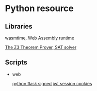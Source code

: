 # Python resource

## Libraries

[wasmtime, Web Assembly runtime](https://github.com/bytecodealliance/wasmtime-py)

[The Z3 Theorem Prover, SAT solver](https://github.com/Z3Prover/z3#python)

## Scripts

- web

  [python flask signed jwt session cookies](/other/python/scripts/servers/flask-session.py)
